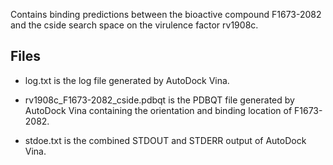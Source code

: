 Contains binding predictions between the bioactive compound F1673-2082 and the cside search space on the virulence factor rv1908c.

## Files

- log.txt is the log file generated by AutoDock Vina.

- rv1908c_F1673-2082_cside.pdbqt is the PDBQT file generated by AutoDock Vina containing the orientation and binding location of F1673-2082.

- stdoe.txt is the combined STDOUT and STDERR output of AutoDock Vina.

